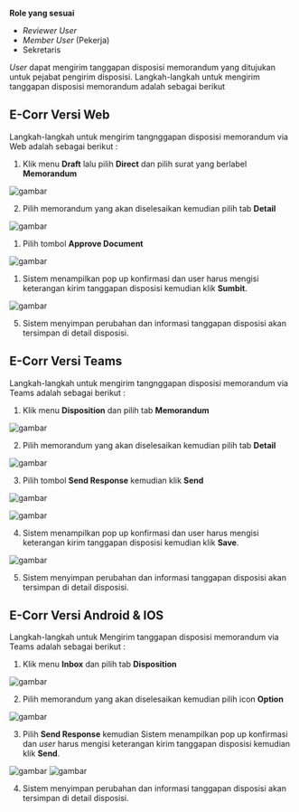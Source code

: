 **Role yang sesuai**

- *Reviewer User*
- *Member User* (Pekerja)
- Sekretaris

*User* dapat mengirim tanggapan disposisi memorandum yang ditujukan untuk pejabat pengirim disposisi. Langkah-langkah untuk mengirim tanggapan disposisi memorandum adalah sebagai berikut

## **E-Corr Versi Web**

Langkah-langkah untuk mengirim tangnggapan disposisi memorandum via Web adalah sebagai berikut :

1. Klik menu **Draft** lalu pilih **Direct** dan pilih surat yang berlabel **Memorandum**

![gambar](Memorandum/MM_Web/02MM-84.png)

2. Pilih memorandum yang akan diselesaikan kemudian pilih tab **Detail**

![gambar](Memorandum/MM_Web/02MM-85.png)

1. Pilih tombol **Approve Document**

![gambar](Memorandum/MM_Web/02MM-86.png)

1. Sistem menampilkan pop up konfirmasi dan user harus mengisi keterangan kirim tanggapan disposisi kemudian klik **Sumbit**.

![gambar](Memorandum/MM_Web/02MM-87.png)

5. Sistem menyimpan perubahan dan informasi tanggapan disposisi akan tersimpan di detail disposisi.

## **E-Corr Versi Teams**

Langkah-langkah untuk mengirim tangnggapan disposisi memorandum via Teams adalah sebagai berikut :

1. Klik menu **Disposition** dan pilih tab **Memorandum**

![gambar](Memorandum/MM_Teams/MM86.png)

2. Pilih memorandum yang akan diselesaikan kemudian pilih tab **Detail**

![gambar](Memorandum/MM_Teams/MM87.png)

3. Pilih tombol **Send Response** kemudian klik **Send**

![gambar](Memorandum/MM_Teams/MM88.png)

![gambar](Memorandum/MM_Teams/MM89.png)

4. Sistem menampilkan pop up konfirmasi dan user harus mengisi keterangan kirim tanggapan disposisi kemudian klik **Save**.

![gambar](Memorandum/MM_Teams/MM90.png)

5. Sistem menyimpan perubahan dan informasi tanggapan disposisi akan tersimpan di detail disposisi.


## **E-Corr Versi Android & IOS**

Langkah-langkah untuk Mengirim tanggapan disposisi memorandum via Teams adalah sebagai berikut :

1. Klik menu **Inbox** dan pilih tab **Disposition**

![gambar](Memorandum/MM_Android/Tanggapdisposisi/02MM-05.png)

2. Pilih memorandum yang akan diselesaikan kemudian pilih icon **Option**

![gambar](Memorandum/MM_Android/Tanggapdisposisi/02MM-06.png) 

3. Pilih **Send Response** kemudian Sistem menampilkan pop up konfirmasi dan _user_ harus mengisi keterangan kirim tanggapan disposisi kemudian klik **Send**.

![gambar](Memorandum/MM_Android/Tanggapdisposisi/02MM-07.png) 
![gambar](Memorandum/MM_Android/Tanggapdisposisi/02MM-08.png)

4. Sistem menyimpan perubahan dan informasi tanggapan disposisi akan tersimpan di detail disposisi.
